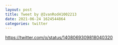 ```yaml
--- 
layout: post 
title: Tweet by @IvanRod41002213 
date: 2021-06-24 1624544864 
categories: twitter 
--- 
```

https://twitter.com/o/status/1408069309818040320